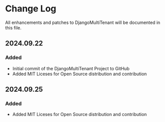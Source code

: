 <!-- @author: Shaun De Ponte, nawtybean3d@gmail.com

----- The MIT License (MIT) -----
Copyright (c) 2023, Shaun De Ponte

Permission is hereby granted, free of charge, to any person obtaining a copy
of this software and associated documentation files (the "Software"), to deal
in the Software without restriction, including without limitation the rights
to use, copy, modify, merge, publish, distribute, sublicense, and/or sell
copies of the Software, and to permit persons to whom the Software is
furnished to do so, subject to the following conditions:

The above copyright notice and this permission notice shall be included in
all copies or substantial portions of the Software.

THE SOFTWARE IS PROVIDED "AS IS", WITHOUT WARRANTY OF ANY KIND, EXPRESS OR
IMPLIED, INCLUDING BUT NOT LIMITED TO THE WARRANTIES OF MERCHANTABILITY,
FITNESS FOR A PARTICULAR PURPOSE AND NONINFRINGEMENT. IN NO EVENT SHALL THE
AUTHORS OR COPYRIGHT HOLDERS BE LIABLE FOR ANY CLAIM, DAMAGES OR OTHER
LIABILITY, WHETHER IN AN ACTION OF CONTRACT, TORT OR OTHERWISE, ARISING FROM,
OUT OF OR IN CONNECTION WITH THE SOFTWARE OR THE USE OR OTHER DEALINGS IN
THE SOFTWARE. -->

# Change Log
All enhancements and patches to DjangoMultiTenant will be documented in this file.

<!-- GENERATOR_PLACEHOLDER -->

## 2024.09.22

### Added

-  Initial commit of the DjangoMultiTenant Project to GitHub
-  Added MIT Liceses for Open Source distribution and contribution


## 2024.09.25

### Added

-  Added MIT Liceses for Open Source distribution and contribution